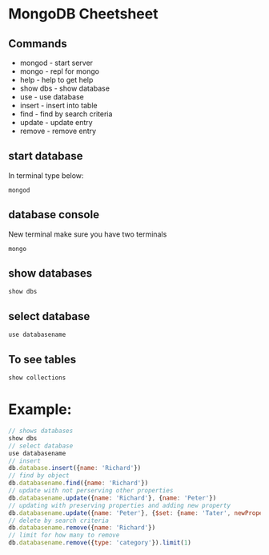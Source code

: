 # MongoDB Cheetsheet
## Commands
* mongod - start server
* mongo - repl for mongo
* help - help to get help
* show dbs - show database
* use - use database
* insert - insert into table
* find - find by search criteria
* update - update entry
* remove - remove entry

## start database
In terminal type below:

`mongod`
## database console
New terminal make sure you have two terminals 

`mongo`
## show databases
`show dbs`
## select database
`use databasename`
## To see tables
`show collections`


# Example:
```js
// shows databases
show dbs
// select database
use databasename
// insert
db.database.insert({name: 'Richard'})
// find by object
db.databasename.find({name: 'Richard'})
// update with not perserving other properties
db.databasename.update({name: 'Richard'}, {name: 'Peter'})
// updating with preserving properties and adding new property
db.databasename.update({name: 'Peter'}, {$set: {name: 'Tater', newProperty: true}})
// delete by search criteria
db.databasename.remove({name: 'Richard'})
// limit for how many to remove
db.databasename.remove({type: 'category'}).limit(1)
```